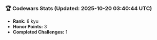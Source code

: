 ### 🏆 Codewars Stats (Updated: 2025-10-20 03:40:44 UTC)

- **Rank:** 8 kyu
- **Honor Points:** 3
- **Completed Challenges:** 1
